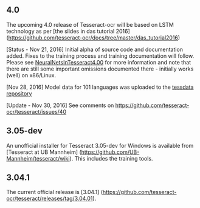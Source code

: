 ## 4.0

The upcoming 4.0 release of Tesseract-ocr will be based on LSTM technology as per [the slides in das tutorial 2016] (https://github.com/tesseract-ocr/docs/tree/master/das_tutorial2016)

[Status - Nov 21, 2016] Initial alpha of source code and documentation added.
Fixes to the training process and training documentation will follow.
Please see [NeuralNetsInTesseract4.00](NeuralNetsInTesseract4.00) for more
information and note that there are still some important omissions documented
there - initially works (well) on x86/Linux.

[Nov 28, 2016]
Model data for 101 languages was uploaded to the [tessdata repository](https://github.com/tesseract-ocr/tessdata)

[Update - Nov 30, 2016] See comments on 
https://github.com/tesseract-ocr/tesseract/issues/40

## 3.05-dev

An unofficial installer for Tesseract 3.05-dev for Windows is available from [Tesseract at UB Mannheim] (https://github.com/UB-Mannheim/tesseract/wiki). This includes the training tools.

## 3.04.1

The current official release is [3.04.1] (https://github.com/tesseract-ocr/tesseract/releases/tag/3.04.01).
